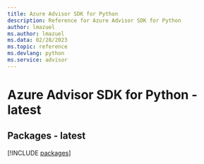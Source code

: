 ```yaml
---
title: Azure Advisor SDK for Python
description: Reference for Azure Advisor SDK for Python
author: lmazuel
ms.author: lmazuel
ms.data: 02/28/2023
ms.topic: reference
ms.devlang: python
ms.service: advisor
---
```

# Azure Advisor SDK for Python - latest
## Packages - latest
[!INCLUDE [packages](advisor-index.md)]